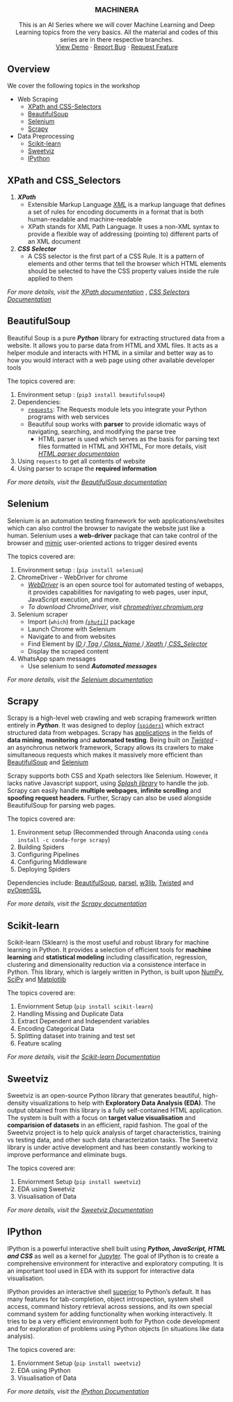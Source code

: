 
<p align="center">
  <h3 align="center">MACHINERA</h3>

  <p align="center">
    This is an AI Series where we will cover Machine Learning and Deep Learning topics from the very basics.
    All the material and codes of this series are in there respective branches.
    <br />
    <a href="https://github.com/ISTE-VESIT-ORG/Machinera-2020">View Demo</a>
    ·
    <a href="https://github.com/ISTE-VESIT-ORG/Machinera-2020/issues">Report Bug</a>
    ·
    <a href="https://github.com/ISTE-VESIT-ORG/Machinera-2020/issues">Request Feature</a>
  </p>
</p>

## Overview

We cover the following topics in the workshop 
* Web Scraping
  * [XPath and CSS-Selectors](#xpath-and-css_selectors)
  * [BeautifulSoup](#beautifulsoup)
  * [Selenium](#selenium)
  * [Scrapy](#scrapy)
* Data Preprocessing
  * [Scikit-learn](#scikit-learn) 
  * [Sweetviz](#sweetviz)
  * [IPython](#ipython)
  <!--
  I added the remaining ones that no one finished, lemme know if anything needs to be improved 
  ~Hridesh 
  -->

## XPath and CSS_Selectors

1. ***XPath***
   - Extensible Markup Language [_XML_](https://www.tutorialspoint.com/xml/xml_documents.htm#:~:text=An%20XML%20document%20is%20a,structure%20or%20a%20mathematical%20equation.) is a markup language that defines a set of rules for encoding documents in a format that is both human-readable and machine-readable
   - XPath stands for XML Path Language. It uses a non-XML syntax to provide a flexible way of addressing (pointing to) different parts of an XML document
2. ***CSS Selector***
   - A CSS selector is the first part of a CSS Rule. It is a pattern of elements and other terms that tell the browser which HTML elements should be selected to have the CSS property values inside the rule applied to them

_For more details, visit the [XPath documentation](https://developer.mozilla.org/en-US/docs/Web/XPath)_ , _[CSS Selectors Documentation](https://developer.mozilla.org/en-US/docs/Web/CSS/CSS_Selectors)_

## BeautifulSoup

Beautiful Soup is a pure ***Python*** library for extracting structured data from a website. It allows you to parse data from HTML and XML files. It acts as a helper module and interacts with HTML in a similar and better way as to how you would interact with a web page using other available developer tools

The topics covered are:

1. Environment setup : (`pip3 install beautifulsoup4`)
2. Dependencies: 
   - [`requests`](https://requests.readthedocs.io/en/master/): The Requests module lets you integrate your Python programs with web services
   - Beautiful soup works with **parser** to provide idiomatic ways of navigating, searching, and modifying the parse tree
      - HTML parser is used which serves as the basis for parsing text files formatted in HTML and XHTML, For more details, visit _[HTML.parser documentaion](https://docs.python.org/3/library/html.parser.html)_
3. Using `requests` to get all contents of website
4. Using parser to scrape the **required information**

_For more details, visit the [BeautifulSoup documentation](https://www.crummy.com/software/BeautifulSoup/bs4/doc/#)_

## Selenium

Selenium is an automation testing framework for web applications/websites which can also control the browser to navigate the website just like a human. Selenium uses a **web-driver** package that can take control of the browser and <ins>mimic</ins> user-oriented actions to trigger desired events

The topics covered are:

1. Environment setup : (`pip install selenium`)
2. ChromeDriver - WebDriver for chrome 
   - _[WebDriver](https://www.selenium.dev/documentation/en/webdriver/)_ is an open source tool for automated testing of webapps, it provides capabilities for navigating to web pages, user input, JavaScript execution, and more.
   - _To download ChromeDriver, visit [chromedriver.chromium.org](https://chromedriver.chromium.org/downloads)_
3. Selenium scraper
   - Import (`which`) from [_(`shutil`)_](https://docs.python.org/3/library/shutil.html) package
   - Launch Chrome with Selenium
   - Navigate to and from websites
   - Find Element by _[ID ](https://developer.mozilla.org/en-US/docs/Web/HTML/Global_attributes/id)_/_[ Tag ](https://developer.mozilla.org/en-US/docs/Web/HTML/Element)_/_[ Class_Name ](https://developer.mozilla.org/en-US/docs/Web/HTML/Global_attributes/class)_/_[ Xpath ](https://developer.mozilla.org/en-US/docs/Web/XPath)_/_[ CSS_Selector ](https://developer.mozilla.org/en-US/docs/Web/CSS/CSS_Selectors)_
   - Display the scraped content
4. WhatsApp spam messages
   - Use selenium to send ***Automated messages***

_For more details, visit the [Selenium documentation](https://www.selenium.dev/documentation/en/)_

## Scrapy

Scrapy is a high-level web crawling and web scraping framework written entirely in ***Python***. It was designed to deploy [(`spiders`)](https://docs.scrapy.org/en/latest/topics/spiders.html) which extract structured data from webpages. Scrapy has <ins>applications</ins> in the fields of **data mining**, **monitoring** and **automated testing**. Being built on _[Twisted](https://docs.twistedmatrix.com/en/twisted-18.9.0/)_ - an asynchronus network framework, Scrapy allows its crawlers to make simultaneous requests which makes it massively more efficient than <ins>BeautifulSoup</ins> and <ins>Selenium</ins>

Scrapy supports both CSS and Xpath selectors like Selenium. However, it lacks native Javascript support, using _[Splash library](https://splash.readthedocs.io/en/stable/)_ to handle the job. Scrapy can easily handle **multiple webpages**, **infinite scrolling** and **spoofing request headers**. Further, Scrapy can also be used alongside BeautifulSoup for parsing web pages.

The topics covered are:

1. Environment setup (Recommended through Anaconda using `conda install -c conda-forge scrapy`)
2. Building Spiders
3. Configuring Pipelines
4. Configuring Middleware
5. Deploying Spiders

Dependencies include: [BeautifulSoup](https://www.crummy.com/software/BeautifulSoup/bs4/doc/#), [parsel](https://pypi.org/project/parsel/), [w3lib](https://pypi.org/project/w3lib/), [Twisted](https://twistedmatrix.com/trac/) and [pyOpenSSL](https://pypi.org/project/pyOpenSSL/)

_For more details, visit the [Scrapy documentation](https://docs.scrapy.org/en/latest/)_

## Scikit-learn

Scikit-learn (Sklearn) is the most useful and robust library for machine learning in Python. It provides a selection of efficient tools for **machine learning** and **statistical modeling** including classification, regression, clustering and dimensionality reduction via a consistence interface in Python. This library, which is largely written in Python, is built upon [NumPy](https://numpy.org/doc/stable/contents.html), [SciPy](https://matplotlib.org/contents.html) and [Matplotlib](https://matplotlib.org/contents.html)

The topics covered are: 

1. Enviornment Setup (`pip install scikit-learn`)
2. Handling Missing and Duplicate Data
3. Extract Dependent and Independent variables
4. Encoding Categorical Data
5. Splitting dataset into training and test set
6. Feature scaling

_For more details, visit the [Scikit-learn Documentation ](https://devdocs.io/scikit_learn/)_

## Sweetviz

Sweetviz is an open-source Python library that generates beautiful, high-density visualizations to help with **Exploratory Data Analysis (EDA)**. The output obtained from this library is a fully self-contained HTML application. The system is built with a focus on **target value visualisation** and **comparision of datasets** in an efficient, rapid fashion. The goal of the Sweetviz project is to help quick analysis of target characteristics, training vs testing data, and other such data characterization tasks. The Sweetviz library is under active development and has been constantly working to improve performance and eliminate bugs.

The topics covered are: 

1. Enviornment Setup (`pip install sweetviz`)
2. EDA using Sweetviz
3. Visualisation of Data

_For more details, visit the [Sweetviz Documentation](https://pypi.org/project/sweetviz/)_

## IPython
IPython is a powerful interactive shell built using _**Python, JavaScript, HTML and CSS**_ as well as a kernel for [Jupyter](https://jupyter.org/). The goal of IPython is to create a comprehensive environment for interactive and exploratory computing. It is an important tool used in EDA with its support for interactive data visualisation. 

IPython provides an interactive shell <ins>superior</ins> to Python’s default. It has many features for tab-completion, object introspection, system shell access, command history retrieval across sessions, and its own special command system for adding functionality when working interactively. It tries to be a very efficient environment both for Python code development and for exploration of problems using Python objects (in situations like data analysis).

The topics covered are: 

1. Enviornment Setup (`pip install sweetviz`)
2. EDA using IPython
3. Visualisation of Data

_For more details, visit the [IPython Documentation](https://ipython.readthedocs.io/en/stable/)_
